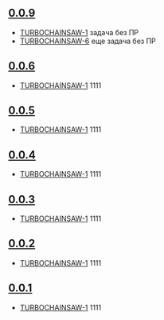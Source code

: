 ## [0.0.9](https://rc.re-lizzy.xyz/releases/workspace-moranigo/TEST-25)
* [TURBOCHAINSAW-1](https://tracker.yandex.ru/TURBOCHAINSAW-1) задача без ПР
* [TURBOCHAINSAW-6](https://tracker.yandex.ru/TURBOCHAINSAW-6) еще задача без ПР

## [0.0.6](https://rc.re-lizzy.xyz/releases/workspace-moranigo/TEST-21)
* [TURBOCHAINSAW-1](https://tracker.yandex.ru/TURBOCHAINSAW-1) 1111

## [0.0.5](https://rc.re-lizzy.xyz/releases/workspace-moranigo/TEST-19)
* [TURBOCHAINSAW-1](https://tracker.yandex.ru/TURBOCHAINSAW-1) 1111

## [0.0.4](https://rc.re-lizzy.xyz/releases/workspace-moranigo/TEST-18)
* [TURBOCHAINSAW-1](https://tracker.yandex.ru/TURBOCHAINSAW-1) 1111

## [0.0.3](https://rc.re-lizzy.xyz/releases/workspace-moranigo/TEST-17)
* [TURBOCHAINSAW-1](https://tracker.yandex.ru/TURBOCHAINSAW-1) 1111

## [0.0.2](https://rc.re-lizzy.xyz/releases/workspace-moranigo/TEST-16)
* [TURBOCHAINSAW-1](https://tracker.yandex.ru/TURBOCHAINSAW-1) 1111

## [0.0.1](https://rc.re-lizzy.xyz/releases/workspace-moranigo/TEST-14)
* [TURBOCHAINSAW-1](https://tracker.yandex.ru/TURBOCHAINSAW-1) 1111